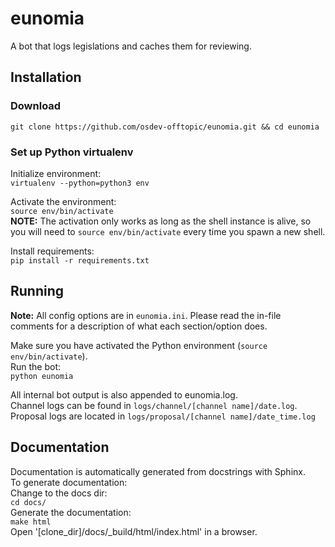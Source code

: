 # eunomia
A bot that logs legislations and caches them for reviewing.

## Installation
### Download
`git clone https://github.com/osdev-offtopic/eunomia.git && cd eunomia`
### Set up Python virtualenv
Initialize environment:  
`virtualenv --python=python3 env`  

Activate the environment:  
`source env/bin/activate`  
<b>NOTE:</b> The activation only works as long as the shell instance is alive, so you will need to `source env/bin/activate` every time you spawn a new shell.  

Install requirements:  
`pip install -r requirements.txt`

## Running
**Note:** All config options are in `eunomia.ini`. Please read the in-file comments for a description of what each section/option does.  

Make sure you have activated the Python environment (`source env/bin/activate`).  
Run the bot:  
`python eunomia`  

All internal bot output is also appended to eunomia.log.  
Channel logs can be found in `logs/channel/[channel name]/date.log`.  
Proposal logs are located in `logs/proposal/[channel name]/date_time.log`

## Documentation
Documentation is automatically generated from docstrings with Sphinx.  
To generate documentation:  
Change to the docs dir:  
`cd docs/`  
Generate the documentation:  
`make html`  
Open '[clone_dir]/docs/_build/html/index.html' in a browser.
